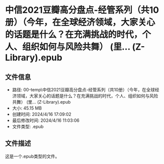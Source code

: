 ﻿# 中信2021豆瓣高分盘点-经管系列（共10册）（今年，在全球经济领域，大家关心的话题是什么？在充满挑战的时代，个人、组织如何与风险共舞） (里... (Z-Library).epub

## 文件信息
- 路径: 00-temp\中信2021豆瓣高分盘点-经管系列（共10册）（今年，在全球经济领域，大家关心的话题是什么？在充满挑战的时代，个人、组织如何与风险共舞） (里... (Z-Library).epub
- 大小: 45.15 MB
- 创建时间: 2024/4/16 17:09:02
- 最后修改时间: 2024/4/16 11:03:06
- 文件类型: .epub

## 文件描述
这是一个.epub类型的文件。

